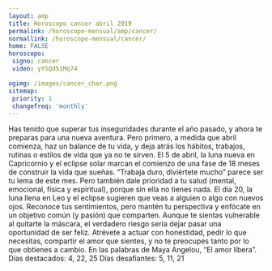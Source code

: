```yaml
---
layout: amp
title: Horoscopo cancer abril 2019 
permalink: /horoscopo-mensual/amp/cancer/
normallink: /horoscopo-mensual/cancer/
home: FALSE
horoscopo:
 signo: cancer
 video: yYSQd51Mq74

ogimg: /images/cancer_char.png
sitemap:
 priority: 1
 changefreq: 'monthly'
---
```



Has tenido que superar tus inseguridades durante el año pasado, y ahora te preparas para una nueva aventura. Pero primero, a medida que abril comienza, haz un balance de tu vida, y deja atrás los hábitos, trabajos, rutinas o estilos de vida que ya no te sirven. 
El 5 de abril, la luna nueva en Capricornio y el eclipse solar marcan el comienzo de una fase de 18 meses de construir la vida que sueñas. “Trabaja duro, diviértete mucho” parece ser tu lema de este mes. Pero también dale prioridad a tu salud (mental, emocional, física y espiritual), porque sin ella no tienes nada. 
El día 20, la luna llena en Leo y el eclipse sugieren que veas a alguien o algo con nuevos ojos. Reconoce tus sentimientos, pero mantén tu perspectiva y enfócate en un objetivo común (y pasión) que comparten. Aunque te sientas vulnerable al quitarte la máscara, el verdadero riesgo sería dejar pasar una oportunidad de ser feliz. Atrévete a actuar con honestidad, pedir lo que necesitas, compartir el amor que sientes, y no te preocupes tanto por lo que obtienes a cambio. En las palabras de Maya Angelou, “El amor libera”. 
Días destacados: 4, 22, 25 
Días desafiantes: 5, 11, 21 
